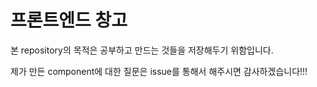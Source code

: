 # 프론트엔드 창고

본 repository의 목적은 공부하고 만드는 것들을 저장해두기 위함입니다.

제가 만든 component에 대한 질문은 issue를 통해서 해주시면 감사하겠습니다!!!

